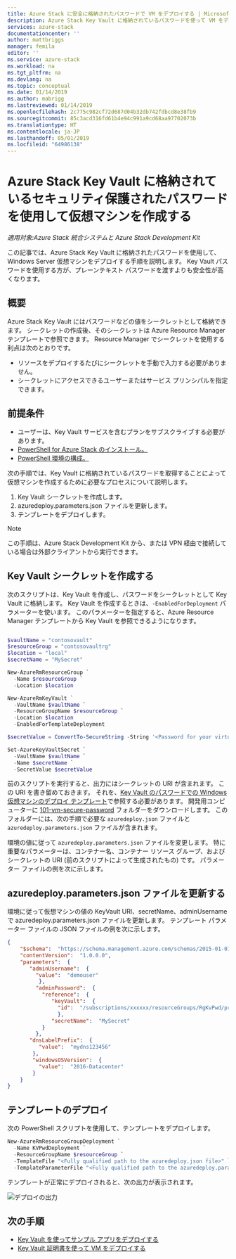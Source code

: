 ```yaml
---
title: Azure Stack に安全に格納されたパスワードで VM をデプロイする | Microsoft Docs
description: Azure Stack Key Vault に格納されているパスワードを使って VM をデプロイする方法を説明します
services: azure-stack
documentationcenter: ''
author: mattbriggs
manager: femila
editor: ''
ms.service: azure-stack
ms.workload: na
ms.tgt_pltfrm: na
ms.devlang: na
ms.topic: conceptual
ms.date: 01/14/2019
ms.author: mabrigg
ms.lastreviewed: 01/14/2019
ms.openlocfilehash: 2c775c982cf72d687d04b32db742fdbcd8e38fb9
ms.sourcegitcommit: 85c3acd316fd61b4e94c991a9cd68aa97702073b
ms.translationtype: HT
ms.contentlocale: ja-JP
ms.lasthandoff: 05/01/2019
ms.locfileid: "64986138"
---
```

# <a name="create-a-virtual-machine-using-a-secure-password-stored-in-azure-stack-key-vault"></a>Azure Stack Key Vault に格納されているセキュリティ保護されたパスワードを使用して仮想マシンを作成する

*適用対象:Azure Stack 統合システムと Azure Stack Development Kit*

この記事では、Azure Stack Key Vault に格納されたパスワードを使用して、Windows Server 仮想マシンをデプロイする手順を説明します。 Key Vault パスワードを使用する方が、プレーンテキスト パスワードを渡すよりも安全性が高くなります。

## <a name="overview"></a>概要

Azure Stack Key Vault にはパスワードなどの値をシークレットとして格納できます。 シークレットの作成後、そのシークレットは Azure Resource Manager テンプレートで参照できます。 Resource Manager でシークレットを使用する利点は次のとおりです。

* リソースをデプロイするたびにシークレットを手動で入力する必要がありません。
* シークレットにアクセスできるユーザーまたはサービス プリンシパルを指定できます。

## <a name="prerequisites"></a>前提条件

* ユーザーは、Key Vault サービスを含むプランをサブスクライブする必要があります。
* [PowerShell for Azure Stack のインストール。](../operator/azure-stack-powershell-install.md)
* [PowerShell 環境の構成。](azure-stack-powershell-configure-user.md)

次の手順では、Key Vault に格納されているパスワードを取得することによって仮想マシンを作成するために必要なプロセスについて説明します。

1. Key Vault シークレットを作成します。
2. azuredeploy.parameters.json ファイルを更新します。
3. テンプレートをデプロイします。

> [!NOTE]  
> この手順は、Azure Stack Development Kit から、または VPN 経由で接続している場合は外部クライアントから実行できます。

## <a name="create-a-key-vault-secret"></a>Key Vault シークレットを作成する

次のスクリプトは、Key Vault を作成し、パスワードをシークレットとして Key Vault に格納します。 Key Vault を作成するときは、`-EnabledForDeployment` パラメーターを使います。 このパラメーターを指定すると、Azure Resource Manager テンプレートから Key Vault を参照できるようになります。

```powershell

$vaultName = "contosovault"
$resourceGroup = "contosovaultrg"
$location = "local"
$secretName = "MySecret"

New-AzureRmResourceGroup `
  -Name $resourceGroup `
  -Location $location

New-AzureRmKeyVault `
  -VaultName $vaultName `
  -ResourceGroupName $resourceGroup `
  -Location $location
  -EnabledForTemplateDeployment

$secretValue = ConvertTo-SecureString -String '<Password for your virtual machine>' -AsPlainText -Force

Set-AzureKeyVaultSecret `
  -VaultName $vaultName `
  -Name $secretName `
  -SecretValue $secretValue

```

前のスクリプトを実行すると、出力にはシークレットの URI が含まれます。 この URI を書き留めておきます。 それを、[Key Vault のパスワードでの Windows 仮想マシンのデプロイ テンプレート](https://github.com/Azure/AzureStack-QuickStart-Templates/tree/master/101-vm-windows-create-passwordfromkv)で参照する必要があります。 開発用コンピューターに [101-vm-secure-password](https://github.com/Azure/AzureStack-QuickStart-Templates/tree/master/101-vm-windows-create-passwordfromkv) フォルダーをダウンロードします。 このフォルダーには、次の手順で必要な `azuredeploy.json` ファイルと `azuredeploy.parameters.json` ファイルが含まれます。

環境の値に従って `azuredeploy.parameters.json` ファイルを変更します。 特に重要なパラメーターは、コンテナー名、コンテナー リソース グループ、およびシークレットの URI (前のスクリプトによって生成されたもの) です。 パラメーター ファイルの例を次に示します。

## <a name="update-the-azuredeployparametersjson-file"></a>azuredeploy.parameters.json ファイルを更新する

環境に従って仮想マシンの値の KeyVault URI、secretName、adminUsername で azuredeploy.parameters.json ファイルを更新します。 テンプレート パラメーター ファイルの JSON ファイルの例を次に示します。

```json
{
    "$schema":  "https://schema.management.azure.com/schemas/2015-01-01/deploymentParameters.json#",
    "contentVersion":  "1.0.0.0",
    "parameters":  {
       "adminUsername":  {
         "value":  "demouser"
          },
         "adminPassword":  {
           "reference":  {
              "keyVault":  {
                "id":  "/subscriptions/xxxxxx/resourceGroups/RgKvPwd/providers/Microsoft.KeyVault/vaults/KvPwd"
                },
              "secretName":  "MySecret"
           }
         },
       "dnsLabelPrefix":  {
          "value":  "mydns123456"
        },
        "windowsOSVersion":  {
          "value":  "2016-Datacenter"
        }
    }
}

```

## <a name="template-deployment"></a>テンプレートのデプロイ

次の PowerShell スクリプトを使用して、テンプレートをデプロイします。

```powershell  
New-AzureRmResourceGroupDeployment `
  -Name KVPwdDeployment `
  -ResourceGroupName $resourceGroup `
  -TemplateFile "<Fully qualified path to the azuredeploy.json file>" `
  -TemplateParameterFile "<Fully qualified path to the azuredeploy.parameters.json file>"
```

テンプレートが正常にデプロイされると、次の出力が表示されます。

![デプロイの出力](media/azure-stack-key-vault-deploy-vm-with-secret/deployment-output.png)

## <a name="next-steps"></a>次の手順

* [Key Vault を使ってサンプル アプリをデプロイする](azure-stack-key-vault-sample-app.md)
* [Key Vault 証明書を使って VM をデプロイする](azure-stack-key-vault-push-secret-into-vm.md)
